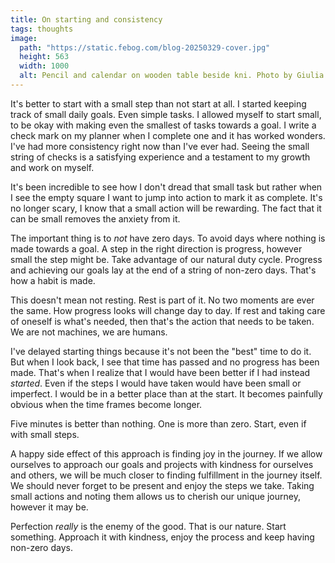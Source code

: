 ```yaml
---
title: On starting and consistency
tags: thoughts
image:
  path: "https://static.febog.com/blog-20250329-cover.jpg"
  height: 563
  width: 1000
  alt: Pencil and calendar on wooden table beside kni. Photo by Giulia Bertelli via Unsplash.
---
```

It's better to start with a small step than not start at all. I started keeping track of small daily goals. Even simple tasks. I allowed myself to start small, to be okay with making even the smallest of tasks towards a goal. I write a check mark on my planner when I complete one and it has worked wonders. I've had more consistency right now than I've ever had. Seeing the small string of checks is a satisfying experience and a testament to my growth and work on myself.

It's been incredible to see how I don't dread that small task but rather when I see the empty square I want to jump into action to mark it as complete. It's no longer scary, I know that a small action will be rewarding. The fact that it can be small removes the anxiety from it.

The important thing is to *not* have zero days. To avoid days where nothing is made towards a goal. A step in the right direction is progress, however small the step might be. Take advantage of our natural duty cycle. Progress and achieving our goals lay at the end of a string of non-zero days. That's how a habit is made.

This doesn't mean not resting. Rest is part of it. No two moments are ever the same. How progress looks will change day to day. If rest and taking care of oneself is what's needed, then that's the action that needs to be taken. We are not machines, we are humans.

I've delayed starting things because it's not been the "best" time to do it. But when I look back, I see that time has passed and no progress has been made. That's when I realize that I would have been better if I had instead *started*. Even if the steps I would have taken would have been small or imperfect. I would be in a better place than at the start. It becomes painfully obvious when the time frames become longer.

Five minutes is better than nothing. One is more than zero. Start, even if with small steps.

A happy side effect of this approach is finding joy in the journey. If we allow ourselves to approach our goals and projects with kindness for ourselves and others, we will be much closer to finding fulfillment in the journey itself. We should never forget to be present and enjoy the steps we take. Taking small actions and noting them allows us to cherish our unique journey, however it may be.

Perfection *really* is the enemy of the good. That is our nature. Start something. Approach it with kindness, enjoy the process and keep having non-zero days.
